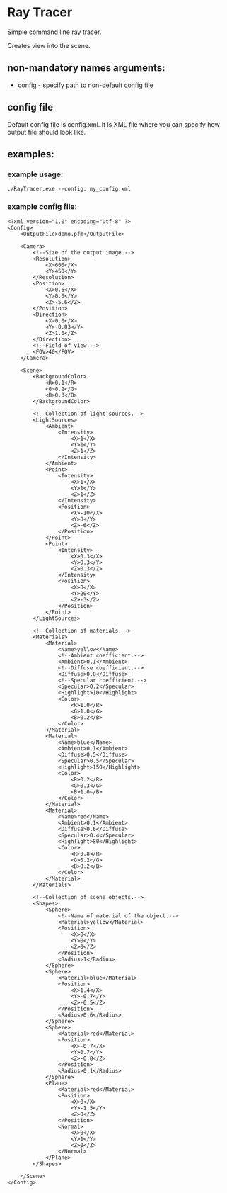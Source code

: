 # Ray Tracer
Simple command line ray tracer.

Creates view into the scene.

## non-mandatory names arguments:
- config - specify path to non-default config file

## config file
Default config file is config.xml. It is XML file where you can specify
how output file should look like.

## examples:

### example usage:

    ./RayTracer.exe --config: my_config.xml

### example config file:

    <?xml version="1.0" encoding="utf-8" ?>
    <Config>
        <OutputFile>demo.pfm</OutputFile>

        <Camera>
            <!--Size of the output image.-->
            <Resolution>
                <X>600</X>
                <Y>450</Y>
            </Resolution>
            <Position>
                <X>0.6</X>
                <Y>0.0</Y>
                <Z>-5.6</Z>
            </Position>
            <Direction>
                <X>0.0</X>
                <Y>-0.03</Y>
                <Z>1.0</Z>
            </Direction>
            <!--Field of view.-->
            <FOV>40</FOV>
        </Camera>
        
        <Scene>
            <BackgroundColor>
                <R>0.1</R>
                <G>0.2</G>
                <B>0.3</B>
            </BackgroundColor>

            <!--Collection of light sources.-->
            <LightSources>
                <Ambient>
                    <Intensity>
                        <X>1</X>
                        <Y>1</Y>
                        <Z>1</Z>
                    </Intensity>
                </Ambient>
                <Point>
                    <Intensity>
                        <X>1</X>
                        <Y>1</Y>
                        <Z>1</Z>
                    </Intensity>
                    <Position>
                        <X>-10</X>
                        <Y>8</Y>
                        <Z>-6</Z>
                    </Position>
                </Point>
                <Point>
                    <Intensity>
                        <X>0.3</X>
                        <Y>0.3</Y>
                        <Z>0.3</Z>
                    </Intensity>
                    <Position>
                        <X>0</X>
                        <Y>20</Y>
                        <Z>-3</Z>
                    </Position>
                </Point>
            </LightSources>
            
            <!--Collection of materials.-->
            <Materials>
                <Material>
                    <Name>yellow</Name>
                    <!--Ambient coefficient.-->
                    <Ambient>0.1</Ambient>
                    <!--Diffuse coefficient.-->
                    <Diffuse>0.8</Diffuse>
                    <!--Specular coefficient.-->
                    <Specular>0.2</Specular>
                    <Highlight>10</Highlight>
                    <Color>
                        <R>1.0</R>
                        <G>1.0</G>
                        <B>0.2</B>
                    </Color>
                </Material>
                <Material>
                    <Name>blue</Name>
                    <Ambient>0.1</Ambient>
                    <Diffuse>0.5</Diffuse>
                    <Specular>0.5</Specular>
                    <Highlight>150</Highlight>
                    <Color>
                        <R>0.2</R>
                        <G>0.3</G>
                        <B>1.0</B>
                    </Color>
                </Material>
                <Material>
                    <Name>red</Name>
                    <Ambient>0.1</Ambient>
                    <Diffuse>0.6</Diffuse>
                    <Specular>0.4</Specular>
                    <Highlight>80</Highlight>
                    <Color>
                        <R>0.8</R>
                        <G>0.2</G>
                        <B>0.2</B>
                    </Color>
                </Material>
            </Materials>

            <!--Collection of scene objects.-->
            <Shapes>
                <Sphere>
                    <!--Name of material of the object.-->
                    <Material>yellow</Material>
                    <Position>
                        <X>0</X>
                        <Y>0</Y>
                        <Z>0</Z>
                    </Position>
                    <Radius>1</Radius>
                </Sphere>
                <Sphere>
                    <Material>blue</Material>
                    <Position>
                        <X>1.4</X>
                        <Y>-0.7</Y>
                        <Z>-0.5</Z>
                    </Position>
                    <Radius>0.6</Radius>
                </Sphere>
                <Sphere>
                    <Material>red</Material>
                    <Position>
                        <X>-0.7</X>
                        <Y>0.7</Y>
                        <Z>-0.8</Z>
                    </Position>
                    <Radius>0.1</Radius>
                </Sphere>
                <Plane>
                    <Material>red</Material>
                    <Position>
                        <X>0</X>
                        <Y>-1.5</Y>
                        <Z>0</Z>
                    </Position>
                    <Normal>
                        <X>0</X>
                        <Y>1</Y>
                        <Z>0</Z>
                    </Normal>
                </Plane>
            </Shapes>
            
        </Scene>
    </Config>